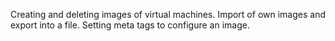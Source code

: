 Creating and deleting images of virtual machines. Import of own images and export into a file. Setting meta tags to configure an image.